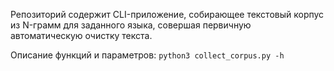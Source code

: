 Репозиторий содержит CLI-приложение, собирающее текстовый корпус из N-грамм для заданного языка, совершая первичную автоматическую очистку текста.

Описание функций и параметров: `python3 collect_corpus.py -h`